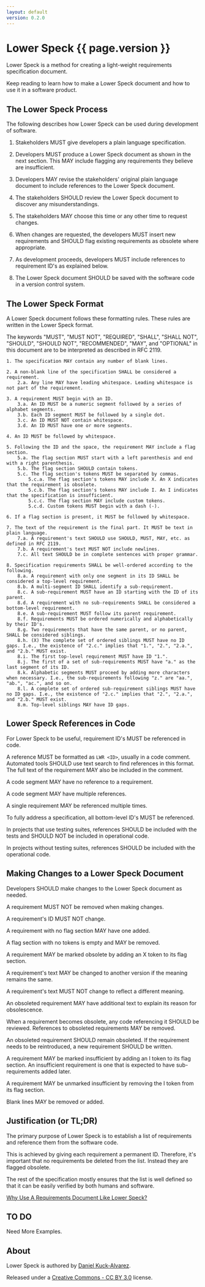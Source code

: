 ```yaml
---
layout: default
version: 0.2.0
---
```


# Lower Speck {{ page.version }}

Lower Speck is a method for creating a light-weight requirements specification document.

Keep reading to learn how to make a Lower Speck document and how to use it in a software product.

## The Lower Speck Process

The following describes how Lower Speck can be used during development of software.

1. Stakeholders MUST give developers a plain language specification.

2. Developers MUST produce a Lower Speck document as shown in the next section. This MAY include flagging any requirements they believe are insufficient.

3. Developers MAY revise the stakeholders' original plain language document to include references to the Lower Speck document.

4. The stakeholders SHOULD review the Lower Speck document to discover any misunderstandings.

5. The stakeholders MAY choose this time or any other time to request changes.

6. When changes are requested, the developers MUST insert new requirements and SHOULD flag existing requirements as obsolete where appropriate.

7. As development proceeds, developers MUST include references to requirement ID's as explained below. 

8. The Lower Speck document SHOULD be saved with the software code in a version control system.

## The Lower Speck Format

A Lower Speck document follows these formatting rules. These rules are written in the Lower Speck format.

The keywords "MUST", "MUST NOT", "REQUIRED", "SHALL", "SHALL NOT", "SHOULD", "SHOULD NOT", "RECOMMENDED", "MAY", and "OPTIONAL" in this document are to be interpreted as described in RFC 2119.

```
1. The specification MAY contain any number of blank lines.

2. A non-blank line of the specification SHALL be considered a requirement.
    2.a. Any line MAY have leading whitespace. Leading whitespace is not part of the requirement.

3. A requirement MUST begin with an ID.
    3.a. An ID MUST be a numeric segment followed by a series of alphabet segments.
    3.b. Each ID segment MUST be followed by a single dot.
    3.c. An ID MUST NOT contain whitespace.
    3.d. An ID MUST have one or more segments.

4. An ID MUST be followed by whitespace.

5. Following the ID and the space, the requirement MAY include a flag section.
    5.a. The flag section MUST start with a left parenthesis and end with a right parenthesis.
    5.b. The flag section SHOULD contain tokens.
    5.c. The flag section's tokens MUST be separated by commas.
        5.c.a. The flag section's tokens MAY include X. An X indicates that the requirement is obsolete.
        5.c.b. The flag section's tokens MAY include I. An I indicates that the specification is insufficient.
        5.c.c. The flag section MAY include custom tokens.
        5.c.d. Custom tokens MUST begin with a dash (-).

6. If a flag section is present, it MUST be followed by whitespace.

7. The text of the requirement is the final part. It MUST be text in plain language.
    7.a. A requirement's text SHOULD use SHOULD, MUST, MAY, etc. as defined in RFC 2119.
    7.b. A requirement's text MUST NOT include newlines.
    7.c. All text SHOULD be in complete sentences with proper grammar.

8. Specification requirements SHALL be well-ordered according to the following.
    8.a. A requirement with only one segment in its ID SHALL be considered a top-level requirement.
    8.b. A multi-segment ID SHALL identify a sub-requirement.
    8.c. A sub-requirement MUST have an ID starting with the ID of its parent.
    8.d. A requirement with no sub-requirements SHALL be considered a bottom-level requirement.
    8.e. A sub-requirement MUST follow its parent requirement.
    8.f. Requirements MUST be ordered numerically and alphabetically by their ID's.
    8.g. Two requirements that have the same parent, or no parent, SHALL be considered siblings.
    8.h. (X) The complete set of ordered siblings MUST have no ID gaps. I.e., the existence of "2.c." implies that "1.", "2.", "2.a.", and "2.b." MUST exist.
    8.i. The first top-level requirement MUST have ID "1.".
    8.j. The first of a set of sub-requirements MUST have "a." as the last segment of its ID.
    8.k. Alphabetic segments MUST proceed by adding more characters when necessary. I.e., the sub-requirements following "z." are "aa.", "ab.", "ac.", and so on.
    8.l. A complete set of ordered sub-requirement siblings MUST have no ID gaps. I.e., the existence of "2.c." implies that "2.", "2.a.", and "2.b." MUST exist.
    8.m. Top-level siblings MAY have ID gaps.
```

## Lower Speck References in Code

For Lower Speck to be useful, requirement ID's MUST be referenced in code.

A reference MUST be formatted as `LWR <ID>`, usually in a code comment. Automated tools SHOULD use text search to find references in this format. The full text of the requirement MAY also be included in the comment.

A code segment MAY have no reference to a requirement.

A code segment MAY have multiple references.

A single requirement MAY be referenced multiple times.

To fully address a specification, all bottom-level ID's MUST be referenced.

In projects that use testing suites, references SHOULD be included with the tests and SHOULD NOT be included in operational code.

In projects without testing suites, references SHOULD be included with the operational code.

## Making Changes to a Lower Speck Document

Developers SHOULD make changes to the Lower Speck document as needed.

A requirement MUST NOT be removed when making changes.

A requirement's ID MUST NOT change.

A requirement with no flag section MAY have one added.

A flag section with no tokens is empty and MAY be removed.

A requirement MAY be marked obsolete by adding an X token to its flag section.

A requirement's text MAY be changed to another version if the meaning remains the same.

A requirement's text MUST NOT change to reflect a different meaning.

An obsoleted requirement MAY have additional text to explain its reason for obsolescence.

When a requirement becomes obsolete, any code referencing it SHOULD be reviewed. References to obsoleted requirements MAY be removed.

An obsoleted requirement SHOULD remain obsoleted. If the requirement needs to be reintroduced, a new requirement SHOULD be written.

A requirement MAY be marked insufficient by adding an I token to its flag section. An insufficient requirement is one that is expected to have sub-requirements added later.

A requirement MAY be unmarked insufficient by removing the I token from its flag section.

Blank lines MAY be removed or added.

## Justification (or TL;DR)

The primary purpose of Lower Speck is to establish a list of requirements and reference them from the software code.

This is achieved by giving each requirement a permanent ID. Therefore, it's important that no requirements be deleted from the list. Instead they are flagged obsolete.

The rest of the specification mostly ensures that the list is well defined so that it can be easily verified by both humans and software.

<a href="but-why">Why Use A Requirements Document Like Lower Speck?</a>

## TO DO

Need More Examples.

## About

Lower Speck is authored by <a href="http://dankuck.github.io/">Daniel Kuck-Alvarez</a>.

Released under a <a href="http://creativecommons.org/licenses/by/3.0/">Creative Commons - CC BY 3.0</a> license.
